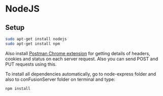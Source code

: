 # NodeJS

## Setup
```bash
sudo apt-get install nodejs
sudo apt-get install npm
```
Also install [Postman Chrome extension](https://chrome.google.com/webstore/detail/postman/fhbjgbiflinjbdggehcddcbncdddomop?hl=en) for getting details of headers, cookies and status on each server request. Also you can send POST and PUT requests using this.

To install all dependencies automatically, go to node-express folder and also to conFusionServer folder on terminal and type:

```bash
npm install
```
